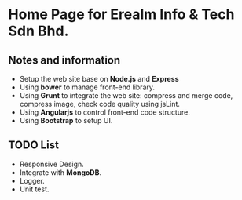 Home Page for  Erealm Info & Tech Sdn Bhd.
=============
## Notes and information
* Setup the web site base on **Node.js** and **Express**
* Using **bower** to manage front-end library.
* Using **Grunt** to integrate the web site: compress and merge code, compress image, check code quality using jsLint.
* Using **Angularjs** to control front-end code structure.
* Using **Bootstrap** to setup UI.

## TODO List
* Responsive Design.
* Integrate with **MongoDB**.
* Logger.
* Unit test.